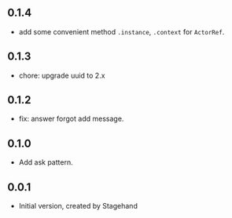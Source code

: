 ## 0.1.4

- add some convenient method `.instance`, `.context` for `ActorRef`.

## 0.1.3

- chore: upgrade uuid to 2.x

## 0.1.2

- fix: answer forgot add message.

## 0.1.0

- Add ask pattern.

## 0.0.1

- Initial version, created by Stagehand
